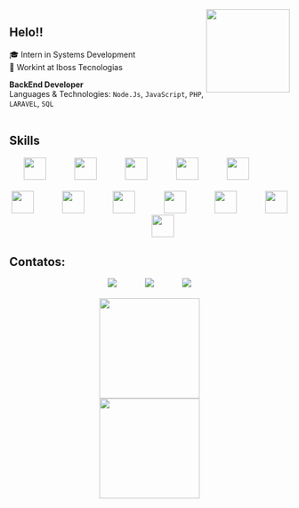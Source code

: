 <img src="https://user-images.githubusercontent.com/102002921/209721433-188214e6-d9c2-4ea1-91b6-24b85da56941.png"  width="150" height="150" align="right"/>
	
## Helo!!
<p align="left"  width="300" height="300"/>
 🎓  Intern in Systems Development <br>
 👾  Workint at Iboss Tecnologias <br>
	</p>
	<p align="right" style="width=20 height=20 margin-top=10"/>
 
</p>

**BackEnd Developer** \
Languages & Technologies: `Node.Js`, `JavaScript`, `PHP`, `LARAVEL`, `SQL` \
<br/>

## Skills
<div align="center">
  <img src="https://cdn.jsdelivr.net/gh/devicons/devicon/icons/git/git-original.svg" width="40" height="40"/>    
				&nbsp;&nbsp;&nbsp;&nbsp;&nbsp;&nbsp;&nbsp;&nbsp;&nbsp;&nbsp;&nbsp;
  <img src="https://cdn.jsdelivr.net/gh/devicons/devicon@latest/icons/php/php-original.svg" width="40" height="40"/>
	&nbsp;&nbsp;&nbsp;&nbsp;&nbsp;&nbsp;&nbsp;&nbsp;&nbsp;&nbsp;&nbsp;
  <img src="https://cdn.jsdelivr.net/gh/devicons/devicon@latest/icons/laravel/laravel-original.svg" width="40" height="40"/>
				&nbsp;&nbsp;&nbsp;&nbsp;&nbsp;&nbsp;&nbsp;&nbsp;&nbsp;&nbsp;&nbsp;
  <img src="https://cdn.jsdelivr.net/gh/devicons/devicon/icons/mysql/mysql-original.svg" width="40" height="40"/>
  		&nbsp;&nbsp;&nbsp;&nbsp;&nbsp;&nbsp;&nbsp;&nbsp;&nbsp;&nbsp;&nbsp;
		<img src="https://cdn.jsdelivr.net/gh/devicons/devicon/icons/composer/composer-original.svg" width="40" height="40"/>
 			&nbsp;&nbsp;&nbsp;&nbsp;&nbsp;&nbsp;&nbsp;&nbsp;&nbsp;&nbsp;&nbsp; 
		<br/>
  <br/>
 <img src="https://cdn.jsdelivr.net/gh/devicons/devicon/icons/bootstrap/bootstrap-plain.svg" width="40" height="40"/>
			 &nbsp;&nbsp;&nbsp;&nbsp;&nbsp;&nbsp;&nbsp;&nbsp;&nbsp;&nbsp;&nbsp; 
	<img src="https://cdn.jsdelivr.net/gh/devicons/devicon/icons/html5/html5-original.svg" width="40" height="40"/>
 			&nbsp;&nbsp;&nbsp;&nbsp;&nbsp;&nbsp;&nbsp;&nbsp;&nbsp;&nbsp;&nbsp; 
	<img src="https://cdn.jsdelivr.net/gh/devicons/devicon/icons/css3/css3-original.svg" width="40" height="40"/>
				&nbsp;&nbsp;&nbsp;&nbsp;&nbsp;&nbsp;&nbsp;&nbsp;&nbsp;&nbsp;&nbsp; 
	<img src="https://cdn.jsdelivr.net/gh/devicons/devicon/icons/github/github-original.svg" width="40" height="40"/>
				&nbsp;&nbsp;&nbsp;&nbsp;&nbsp;&nbsp;&nbsp;&nbsp;&nbsp;&nbsp;&nbsp; 
        <img src="https://cdn.jsdelivr.net/gh/devicons/devicon@latest/icons/nodejs/nodejs-original-wordmark.svg" width="40" height="40"/>
         		 &nbsp;&nbsp;&nbsp;&nbsp;&nbsp;&nbsp;&nbsp;&nbsp;&nbsp;&nbsp;&nbsp; 
    	<img src="https://cdn.jsdelivr.net/gh/devicons/devicon@latest/icons/mongodb/mongodb-original-wordmark.svg" width="40" height="40"/>
		&nbsp;&nbsp;&nbsp;&nbsp;&nbsp;&nbsp;&nbsp;&nbsp;&nbsp;&nbsp;&nbsp; 
            <img src="https://cdn.jsdelivr.net/gh/devicons/devicon@latest/icons/oracle/oracle-original.svg" width="40" height="40"/>
          
          
</div>

## Contatos:

<div align="center">
  <a href = "mailto:araujo.ka37@gmail.com"><img src="https://img.shields.io/badge/Gmail-D14836?style=for-the-badge&logo=gmail&logoColor=white" target="_blank"></a>
  			&nbsp;&nbsp;&nbsp;&nbsp;&nbsp;&nbsp;&nbsp;&nbsp;&nbsp;&nbsp;&nbsp;
	<a href="https://instagram.com/kaua_araujo.s" target="_blank"><img src="https://img.shields.io/badge/-Instagram-%23E4405F?style=for-the-badge&logo=instagram&logoColor=white" target="_blank"></a>
			&nbsp;&nbsp;&nbsp;&nbsp;&nbsp;&nbsp;&nbsp;&nbsp;&nbsp;&nbsp;&nbsp;
  <a href="https://www.linkedin.com/in/kauã-araújo-79b185233" target="_blank"><img src="https://img.shields.io/badge/-LinkedIn-%230077B5?style=for-the-badge&logo=linkedin&logoColor=white" target="_blank"></a>   
</div>
<br/>
<div align="center">
  <a href="https://github.com/kaua-araujo">
  <img height="180em" src="https://github-readme-stats.vercel.app/api/top-langs/?username=kaua-araujo&layout=compact&langs_count=7&theme=tokyonight"/>	
	<br/>
  <img height="180em" src="https://github-readme-stats.vercel.app/api?username=kaua-araujo&show_icons=true&theme=tokyonight&include_all_commits=true&count_private=true"/>
</div>



